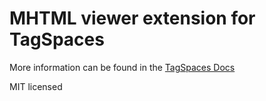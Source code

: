 # MHTML viewer extension for TagSpaces

More information can be found in the [TagSpaces Docs](https://docs.tagspaces.org/extensions/mhtml-viewer)

MIT licensed
